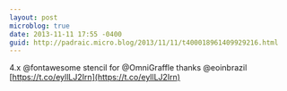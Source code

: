```yaml
---
layout: post
microblog: true
date: 2013-11-11 17:55 -0400
guid: http://padraic.micro.blog/2013/11/11/t400018961409929216.html
---
```

4.x @fontawesome stencil for @OmniGraffle thanks @eoinbrazil [https://t.co/eyllLJ2Irn](https://t.co/eyllLJ2Irn)
